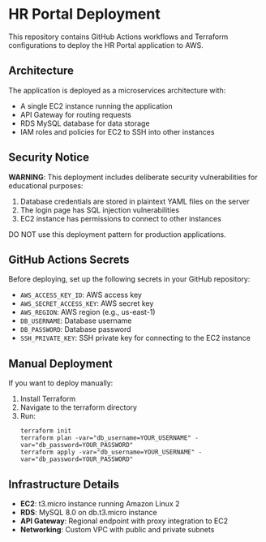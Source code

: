 
# HR Portal Deployment

This repository contains GitHub Actions workflows and Terraform configurations to deploy the HR Portal application to AWS.

## Architecture

The application is deployed as a microservices architecture with:
- A single EC2 instance running the application
- API Gateway for routing requests
- RDS MySQL database for data storage
- IAM roles and policies for EC2 to SSH into other instances

## Security Notice

**WARNING**: This deployment includes deliberate security vulnerabilities for educational purposes:

1. Database credentials are stored in plaintext YAML files on the server
2. The login page has SQL injection vulnerabilities
3. EC2 instance has permissions to connect to other instances

DO NOT use this deployment pattern for production applications.

## GitHub Actions Secrets

Before deploying, set up the following secrets in your GitHub repository:

- `AWS_ACCESS_KEY_ID`: AWS access key
- `AWS_SECRET_ACCESS_KEY`: AWS secret key
- `AWS_REGION`: AWS region (e.g., us-east-1)
- `DB_USERNAME`: Database username
- `DB_PASSWORD`: Database password
- `SSH_PRIVATE_KEY`: SSH private key for connecting to the EC2 instance

## Manual Deployment

If you want to deploy manually:

1. Install Terraform
2. Navigate to the terraform directory
3. Run:
   ```
   terraform init
   terraform plan -var="db_username=YOUR_USERNAME" -var="db_password=YOUR_PASSWORD"
   terraform apply -var="db_username=YOUR_USERNAME" -var="db_password=YOUR_PASSWORD"
   ```

## Infrastructure Details

- **EC2**: t3.micro instance running Amazon Linux 2
- **RDS**: MySQL 8.0 on db.t3.micro instance
- **API Gateway**: Regional endpoint with proxy integration to EC2
- **Networking**: Custom VPC with public and private subnets
